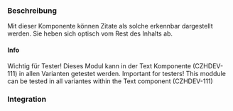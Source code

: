 ### Beschreibung
Mit dieser Komponente können Zitate als solche erkennbar dargestellt werden. Sie heben sich optisch vom Rest des Inhalts ab.

#### Info
Wichtig für Tester! Dieses Modul kann in der Text Komponente (CZHDEV-111) in allen Varianten getestet werden.
Important for testers! This moddule can be tested in all variantes within the Text component (CZHDEV-111)

### Integration
